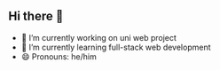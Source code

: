 ## Hi there 👋

- 🔭 I’m currently working on uni web project
- 🌱 I’m currently learning full-stack web development
- 😄 Pronouns: he/him

<!--
**MicheleGennari/MicheleGennari** is a ✨ _special_ ✨ repository because its `README.md` (this file) appears on your GitHub profile.

Here are some ideas to get you started:

- 🔭 I’m currently working on ...
- 🌱 I’m currently learning ...
- 👯 I’m looking to collaborate on ...
- 🤔 I’m looking for help with ...
- 💬 Ask me about ...
- 📫 How to reach me: ...
- 😄 Pronouns: ...
- ⚡ Fun fact: ...
-->
